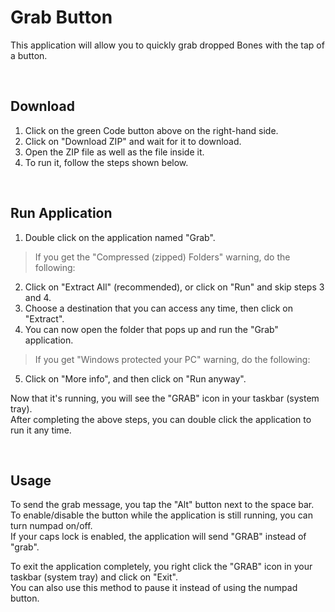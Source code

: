 # Grab Button
This application will allow you to quickly grab dropped Bones with the tap of a button.

<br />

## Download
1. Click on the green Code button above on the right-hand side.
2. Click on "Download ZIP" and wait for it to download.
3. Open the ZIP file as well as the file inside it.
4. To run it, follow the steps shown below.
<br />

## Run Application
1. Double click on the application named "Grab".
> If you get the "Compressed (zipped) Folders" warning, do the following:
2. Click on "Extract All" (recommended), or click on "Run" and skip steps 3 and 4.
3. Choose a destination that you can access any time, then click on "Extract".
4. You can now open the folder that pops up and run the "Grab" application.
> If you get "Windows protected your PC" warning, do the following:
5. Click on "More info", and then click on "Run anyway".

Now that it's running, you will see the "GRAB" icon in your taskbar (system tray).<br />
After completing the above steps, you can double click the application to run it any time.

<br />

## Usage
To send the grab message, you tap the "Alt" button next to the space bar.<br />
To enable/disable the button while the application is still running, you can turn numpad on/off.<br />
If your caps lock is enabled, the application will send "GRAB" instead of "grab".<br />

To exit the application completely, you right click the "GRAB" icon in your taskbar (system tray) and click on "Exit".<br />
You can also use this method to pause it instead of using the numpad button.
